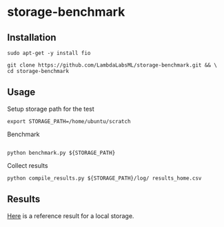 # storage-benchmark

## Installation

```
sudo apt-get -y install fio

git clone https://github.com/LambdaLabsML/storage-benchmark.git && \
cd storage-benchmark
```


## Usage

Setup storage path for the test

```
export STORAGE_PATH=/home/ubuntu/scratch
```

Benchmark

```

python benchmark.py ${STORAGE_PATH}
```


Collect results

```
python compile_results.py ${STORAGE_PATH}/log/ results_home.csv
```


## Results
[Here](./results/results_home.csv) is a reference result for a local storage.

